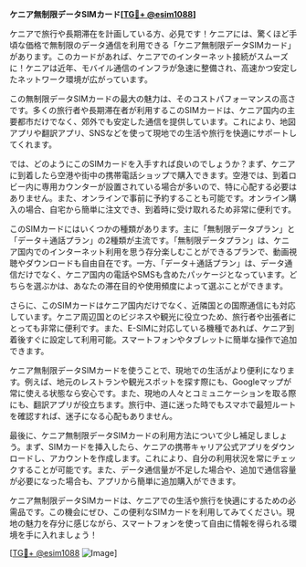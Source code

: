 **ケニア無制限データSIMカード[[TG💪+ @esim1088](https://t.me/s/esim1088)]**

ケニアで旅行や長期滞在を計画している方、必見です！ケニアには、驚くほど手頃な価格で無制限のデータ通信を利用できる「ケニア無制限データSIMカード」があります。このカードがあれば、ケニアでのインターネット接続がスムーズに！ケニアは近年、モバイル通信のインフラが急速に整備され、高速かつ安定したネットワーク環境が広がっています。

この無制限データSIMカードの最大の魅力は、そのコストパフォーマンスの高さです。多くの旅行者や長期滞在者が利用するこのSIMカードは、ケニア国内の主要都市だけでなく、郊外でも安定した通信を提供しています。これにより、地図アプリや翻訳アプリ、SNSなどを使って現地での生活や旅行を快適にサポートしてくれます。

では、どのようにこのSIMカードを入手すれば良いのでしょうか？まず、ケニアに到着したら空港や街中の携帯電話ショップで購入できます。空港では、到着ロビー内に専用カウンターが設置されている場合が多いので、特に心配する必要はありません。また、オンラインで事前に予約することも可能です。オンライン購入の場合、自宅から簡単に注文でき、到着時に受け取れるため非常に便利です。

このSIMカードにはいくつかの種類があります。主に「無制限データプラン」と「データ＋通話プラン」の2種類が主流です。「無制限データプラン」は、ケニア国内でのインターネット利用を思う存分楽しむことができるプランで、動画視聴やダウンロードも自由自在です。一方、「データ＋通話プラン」は、データ通信だけでなく、ケニア国内の電話やSMSも含めたパッケージとなっています。どちらを選ぶかは、あなたの滞在目的や使用頻度によって選ぶことができます。

さらに、このSIMカードはケニア国内だけでなく、近隣国との国際通信にも対応しています。ケニア周辺国とのビジネスや観光に役立つため、旅行者や出張者にとっても非常に便利です。また、E-SIMに対応している機種であれば、ケニア到着後すぐに設定して利用可能。スマートフォンやタブレットに簡単な操作で追加できます。

ケニア無制限データSIMカードを使うことで、現地での生活がより便利になります。例えば、地元のレストランや観光スポットを探す際にも、Googleマップが常に使える状態なら安心です。また、現地の人々とコミュニケーションを取る際にも、翻訳アプリが役立ちます。旅行中、道に迷った時でもスマホで最短ルートを確認すれば、迷子になる心配もありません。

最後に、ケニア無制限データSIMカードの利用方法について少し補足しましょう。まず、SIMカードを挿入したら、ケニアの携帯キャリア公式アプリをダウンロードし、アカウントを作成します。これにより、自分の利用状況を常にチェックすることが可能です。また、データ通信量が不足した場合や、追加で通信容量が必要になった場合も、アプリから簡単に追加購入ができます。

ケニア無制限データSIMカードは、ケニアでの生活や旅行を快適にするための必需品です。この機会にぜひ、この便利なSIMカードを利用してみてください。現地の魅力を存分に感じながら、スマートフォンを使って自由に情報を得られる環境を手に入れましょう！

[[TG💪+ @esim1088](https://t.me/s/esim1088) ![Image](https://i.postimg.cc/Y0z9fWf4/image.png)]